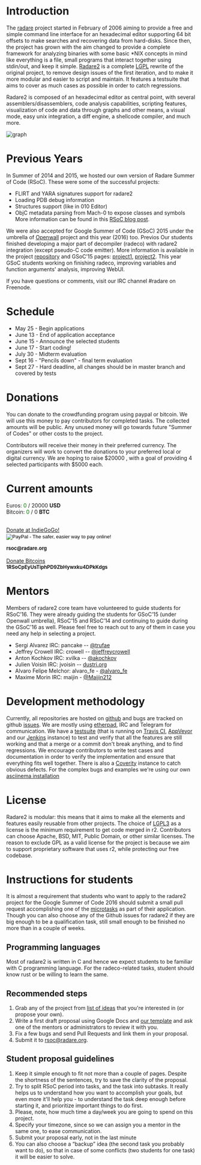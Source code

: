 # Introduction

The [radare]( http://rada.re/ ) project started in February of 2006 aiming to provide a free and simple command line interface for an hexadecimal editor supporting 64 bit offsets to make searches and recovering data from hard-disks.
Since then, the project has grown with the aim changed to provide a complete framework for analyzing binaries with some basic \*NIX concepts in mind like everything is a file, small programs that interact together using stdin/out, and keep it simple.
[Radare2](https://github.com/radare/radare2) is a complete [LGPL]( https://opensource.org/licenses/lgpl-license ) rewrite of the original project, to remove design issues of the first iteration, and to make it more modular and easier to script and maintain. It features a testsuite that aims to cover as much cases as possible in order to catch regressions.

Radare2 is composed of an hexadecimal editor as central point, with several assemblers/disassemblers, code analysis capabilities, scripting features, visualization of code and data through graphs and other means, a visual mode, easy unix integration, a diff engine, a shellcode compiler, and much more.

![graph](https://radare.today/images/graph.png)

# Previous Years

In Summer of 2014 and 2015, we hosted our own version of Radare Summer of Code (RSoC). These were some of the successful projects:

 - FLIRT and YARA signatures support for radare2
 - Loading PDB debug information
 - Structures support (like in 010 Editor)
 - ObjC metadata parsing from Mach-0 to expose classes and symbols
More information can be found in this [RSoC blog post](http://radare.today/posts/the-rsoc-is-over/).

We were also accepted for Google Summer of Code (GSoC) 2015 under the umbrella of [Openwall](http://www.openwall.com/) project and this year (2016) too. Previos Our students finished developing a major part of decompiler (radeco) with radare2 integration (except pseudo-C code emitter). More information is available in the project [repository](https://github.com/radare/radeco) and GSoC’15 pages: [project1](https://www.google-melange.com/gsoc/project/details/google/gsoc2015/dkreuter/5668600916475904), [project2](https://www.google-melange.com/gsoc/project/details/google/gsoc2015/sushant94/5733935958982656). This year GSoC students working on finishing radeco, improving variables and function arguments' analysis, improving WebUI.

If you have questions or comments, visit our IRC channel #radare on Freenode.

# Schedule

- May 25 - Begin applications
- June 13 - End of application acceptance
- June 15 - Announce the selected students
- June 17 - Start coding!
- July 30 - Midterm evaluation
- Sept 16 - "Pencils down" - final term evaluation
- Sept 27 - Hard deadline, all changes should be in master branch and covered by tests

# Donations

You can donate to the crowdfunding program using paypal or bitcoin.
We will use this money to pay contributors for completed tasks. The collected
amounts will be public. Any unused money
will go towards future "Summer of Codes" or other costs to the project.

Contributors will receive their money in their preferred currency. The organizers
will work to convert the donations to your preferred local or digital currency.
We are hoping to raise $20000 , with a goal of providing 4 selected participants with $5000 each.

# Current amounts

Euros: <font color=green>0</font> / 20000 <b>USD</b>
<br />
Bitcoin: <font color=green>0</font> / 0 <b>BTC</b>

</div>
<br />
<div class="donations">
  <a title="RSoC 2016 IndieGoGo crowdfunding" href="https://igg.me/at/rsoc2016">Donate at IndieGoGo!</a>
  <form action="https://www.paypal.com/cgi-bin/webscr" method="post" target="_top">
  <input type="hidden" name="cmd" value="_s-xclick">
  <input type="hidden" name="hosted_button_id" value="X9TNRPVJVA2BU">
  <input type="image" src="https://www.paypalobjects.com/en_US/i/btn/btn_donate_LG.gif" border="0"
  name="submit" alt="PayPal - The safer, easier way to pay online!">
  <img alt="" border="0" src="https://www.paypalobjects.com/fr_FR/i/scr/pixel.gif" width="1"
  height="1">
  </form>
  <b style="font-size:13px">rsoc@radare.org</b>
  <br />
  <br />
  <a title="1RSoCpEyUsTiphPD9ZbHywxku4DPkKdgs" href="bitcoin:1RSoCpEyUsTiphPD9ZbHywxku4DPkKdgs?message=donation" class="donate bitcoin">Donate Bitcoins</a>
  <br />
  <b style="font-size:13px">1RSoCpEyUsTiphPD9ZbHywxku4DPkKdgs</b>
</div>

# Mentors
Members of radare2 core team have volunteered to guide students for RSoC’16. They were already guiding the students for GSoC’15 (under Openwall umbrella), RSoC’15 and RSoC’14 and continuing to guide during the GSoC'16 as well. Please feel free to reach out to any of them in case you need any help in selecting a project.

- Sergi Alvarez IRC: pancake -- [@trufae](https://twitter.com/trufae)
- Jeffrey Crowell IRC: crowell -- [@jeffreycrowell](https://twitter.com/jeffreycrowell)
- Anton Kochkov IRC: xvilka -- [@akochkov](https://twitter.com/akochkov)
- Julien Voisin IRC: jvoisin -- [dustri.org](http://dustri.org)
- Alvaro Felipe Melchor: alvaro\_fe - [@alvaro\_fe](https://twitter.com/alvaro_fe)
- Maxime Morin IRC: maijin - [@Maijin212](https://twitter.com/Maijin212)

# Development methodology

Currently, all repositories are hosted on [github](https://github.com/radare/) and bugs are tracked on github [issues](https://github.com/radare/radare2/issues). We are mostly using [etherpad](https://pad.nopcode.org/p/r2), IRC and Telegram for communication.
We have a [testsuite](https://github.com/radare/radare2-regressions) (that is running on [Travis CI](https://travis-ci.org/radare/radare2/), [AppVeyor](https://ci.appveyor.com/project/radare/radare2) and our [Jenkins](http://ci.rada.re/) instance) to test and verify that all the features are still working and that a merge or a commit don't break anything, and to find regressions.
We encourage contributors to write test cases and documentation in order to verify the implementation and ensure that everything fits well together. There is also a [Coverity](https://scan.coverity.com/projects/416) instance to catch obvious defects. For the complex bugs and examples we're using our own [asciinema installation](http://radare.tv/)

# License

Radare2 is modular: this means that it aims to make all the elements and features easily reusable from other projects. The choice of [LGPL3](https://www.gnu.org/licenses/lgpl.html) as a license is the minimum requirement to get code merged in r2. Contributors can choose Apache, BSD, MIT, Public Domain, or other similar licenses. The reason to exclude GPL as a valid license for the project is because we aim to support proprietary software that uses r2, while protecting our free codebase.

# Instructions for students

It is almost a requirement that students who want to apply to the radare2 project for the Google Summer of Code 2016 should submit a small pull request accomplishing one of the [microtasks](http://radare.org/rsoc/2016/tasks.html) as part of their application. Though you can also choose any of the Github issues for radare2 if they are big enough to be a qualification task, still small enough to be finished no more than in a couple of weeks.

## Programming languages

Most of radare2 is written in C and hence we expect students to be familiar with C programming language. For the radeco-related tasks, student should know rust or be willing to learn the same.

## Recommended steps

1. Grab any of the project from [list of ideas](http://radare.org/gsoc/2016/ideas.html)  that you're interested in (or propose your own).
2. Write a first draft proposal using Google Docs and [our template](https://docs.google.com/document/d/1kDPGgr_D5tQuYLQi_gEGlkuQ-DlU8GH5kDBqZbVSC7I/edit?usp=sharing) and ask one of the mentors or administrators to review it with you.
3. Fix a few bugs and send Pull Requests and link them in your proposal.
3. Submit it to [rsoc@radare.org](mailto:rsoc@radare.org).

## Student proposal guidelines

1. Keep it simple enough to fit not more than a couple of pages. Despite the shortness of the sentences, try to save the clarity of the proposal.
2. Try to split RSoC period into tasks, and the task into subtasks. It really helps us to understand how you want to accomplish your goals, but even more it'll help you - to understand the task deep enough before starting it, and prioritize important things to do first.
3. Please, note, how much time a day/week you are going to spend on this project.
4. Specify your timezone, since so we can assign you a mentor in the same one, to ease communication.
5. Submit your proposal early, not in the last minute
6. You can also choose a “backup” idea (the second task you probably want to do), so that in case of some conflicts (two students for one task) it will be easier to solve.


